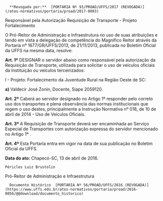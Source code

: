      **Revogada por:**  [PORTARIA Nº 93/PROAD/UFFS/2017 (REVOGADA)](/atos-normativos/portaria/proad/2017-0093) 

   Responsável pela Autorização Requisição de Transporte - Projeto Fortalecimento  

O Pró-Reitor de Administração e Infraestrutura no uso de suas atribuições e tendo em vista a delegação de competência do Magnífico Reitor através da Portaria nº 1677/GR/UFFS/2013, de 21/11/2013, publicada no Boletim Oficial da UFFS na mesma data, resolve:

 **Art. 1º** DESIGNAR o servidor abaixo como responsável pela autorização da Requisição de Transporte, utilizada para solicitar o uso de veículos oficiais da Instituição ou veículos terceirizados:

 I - Projeto: Fortalecimento da Juventude Rural na Região Oeste de SC:

 **a)** Valdecir José Zonin, Docente, Siape 2059120.

 **Art. 2º** Caberá ao servidor designado no Artigo 1º responder pelo correto uso dos transportes e plena observância das normas institucionais que regem o uso destes, principalmente a Instrução Normativa nº 018, de 10 de abril de 2014 - Uso de Veículos Oficiais.

 **Art. 3º** A Requisição de Transporte deverá ser encaminhada ao Serviço Especial de Transportes com autorização expressa do servidor mencionado no Artigo 1º .

 **Art. 4º** Esta Portaria entra em vigor na data de sua publicação no Boletim Oficial da UFFS.

  

   **Data do ato:** Chapecó-SC, 13 de abril de 2016.   
 

    Péricles Luiz Brustolin   
 Pró-Reitor de Administração e Infraestrutura 

      Documento Histórico  [PORTARIA Nº 56/PROAD/UFFS/2016 (REVOGADA)](https://www.uffs.edu.br/atos-normativos/portaria/proad/2016-0056/@@download/documento_historico)     
      